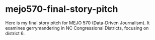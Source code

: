 # mejo570-final-story-pitch
Here is my final story pitch for MEJO 570 (Data-Driven Journalism). It examines gerrymandering in NC Congressional Districts, focusing on district 6.